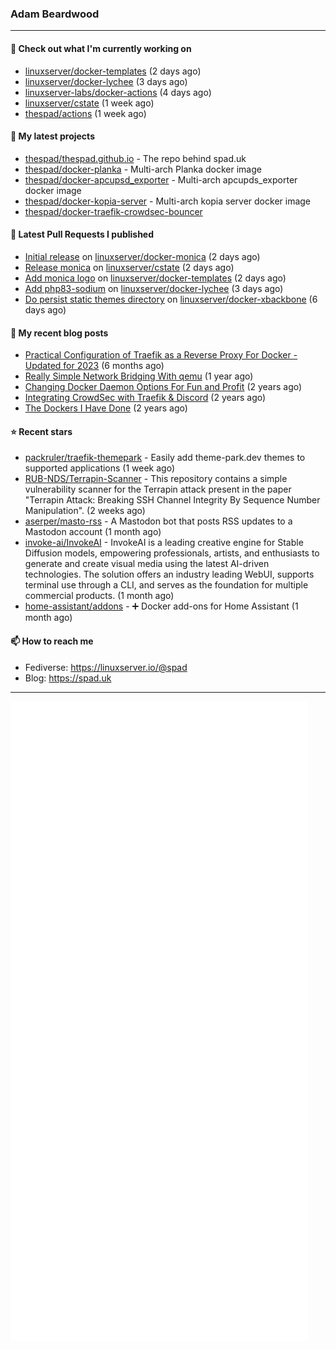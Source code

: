 ### Adam Beardwood
---
#### 👷 Check out what I'm currently working on

- [linuxserver/docker-templates](https://github.com/linuxserver/docker-templates) (2 days ago)
- [linuxserver/docker-lychee](https://github.com/linuxserver/docker-lychee) (3 days ago)
- [linuxserver-labs/docker-actions](https://github.com/linuxserver-labs/docker-actions) (4 days ago)
- [linuxserver/cstate](https://github.com/linuxserver/cstate) (1 week ago)
- [thespad/actions](https://github.com/thespad/actions) (1 week ago)

#### 🌱 My latest projects

- [thespad/thespad.github.io](https://github.com/thespad/thespad.github.io) - The repo behind spad.uk
- [thespad/docker-planka](https://github.com/thespad/docker-planka) - Multi-arch Planka docker image
- [thespad/docker-apcupsd_exporter](https://github.com/thespad/docker-apcupsd_exporter) - Multi-arch apcupds_exporter docker image
- [thespad/docker-kopia-server](https://github.com/thespad/docker-kopia-server) - Multi-arch kopia server docker image 
- [thespad/docker-traefik-crowdsec-bouncer](https://github.com/thespad/docker-traefik-crowdsec-bouncer)

#### 🔨 Latest Pull Requests I published

- [Initial release](https://github.com/linuxserver/docker-monica/pull/1) on [linuxserver/docker-monica](https://github.com/linuxserver/docker-monica) (2 days ago)
- [Release monica](https://github.com/linuxserver/cstate/pull/205) on [linuxserver/cstate](https://github.com/linuxserver/cstate) (2 days ago)
- [Add monica logo](https://github.com/linuxserver/docker-templates/pull/304) on [linuxserver/docker-templates](https://github.com/linuxserver/docker-templates) (2 days ago)
- [Add php83-sodium](https://github.com/linuxserver/docker-lychee/pull/81) on [linuxserver/docker-lychee](https://github.com/linuxserver/docker-lychee) (3 days ago)
- [Do persist static themes directory](https://github.com/linuxserver/docker-xbackbone/pull/33) on [linuxserver/docker-xbackbone](https://github.com/linuxserver/docker-xbackbone) (6 days ago)

#### 📜 My recent blog posts

- [Practical Configuration of Traefik as a Reverse Proxy For Docker - Updated for 2023](https://www.spad.uk/posts/practical-configuration-of-traefik-as-a-reverse-proxy-for-docker-updated-for-2023/) (6 months ago)
- [Really Simple Network Bridging With qemu](https://www.spad.uk/posts/really-simple-network-bridging-with-qemu/) (1 year ago)
- [Changing Docker Daemon Options For Fun and Profit](https://www.spad.uk/posts/changing-docker-daemon-options-for-fun-and-profit/) (2 years ago)
- [Integrating CrowdSec with Traefik &amp; Discord](https://www.spad.uk/posts/integrating-crowdsec-with-traefik-discord/) (2 years ago)
- [The Dockers I Have Done](https://www.spad.uk/posts/the-dockers-i-have-done/) (2 years ago)

#### ⭐ Recent stars

- [packruler/traefik-themepark](https://github.com/packruler/traefik-themepark) - Easily add theme-park.dev themes to supported applications (1 week ago)
- [RUB-NDS/Terrapin-Scanner](https://github.com/RUB-NDS/Terrapin-Scanner) - This repository contains a simple vulnerability scanner for the Terrapin attack present in the paper &#34;Terrapin Attack: Breaking SSH Channel Integrity By Sequence Number Manipulation&#34;. (2 weeks ago)
- [aserper/masto-rss](https://github.com/aserper/masto-rss) - A Mastodon bot that posts RSS updates to a Mastodon account (1 month ago)
- [invoke-ai/InvokeAI](https://github.com/invoke-ai/InvokeAI) - InvokeAI is a leading creative engine for Stable Diffusion models, empowering professionals, artists, and enthusiasts to generate and create visual media using the latest AI-driven technologies. The solution offers an industry leading WebUI, supports terminal use through a CLI, and serves as the foundation for multiple commercial products. (1 month ago)
- [home-assistant/addons](https://github.com/home-assistant/addons) - :heavy_plus_sign: Docker add-ons for Home Assistant (1 month ago)

#### 📫 How to reach me
- Fediverse: https://linuxserver.io/@spad
- Blog: https://spad.uk
---
<img src="https://raw.githubusercontent.com/thespad/thespad/main/github-metrics.svg">
